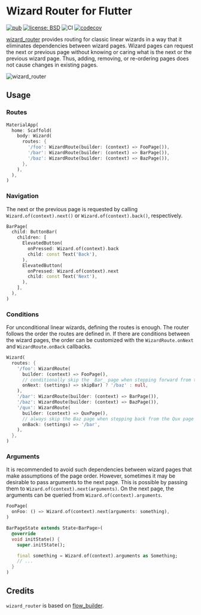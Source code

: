 # Wizard Router for Flutter

[![pub](https://img.shields.io/pub/v/wizard_router.svg)](https://pub.dev/packages/wizard_router)
[![license: BSD](https://img.shields.io/badge/license-BSD-yellow.svg)](https://opensource.org/licenses/BSD-3-Clause)
![CI](https://github.com/ubuntu-flutter-community/wizard_router/workflows/CI/badge.svg)
[![codecov](https://codecov.io/gh/ubuntu-flutter-community/wizard_router/branch/main/graph/badge.svg)](https://codecov.io/gh/ubuntu-flutter-community/wizard_router)

[wizard_router](https://pub.dev/packages/wizard_router) provides routing for
classic linear wizards in a way that it eliminates dependencies between wizard
pages. Wizard pages can request the next or previous page without knowing or
caring what is the next or the previous wizard page. Thus, adding, removing, or
re-ordering pages does not cause changes in existing pages.

![wizard_router](https://github.com/ubuntu-flutter-community/wizard_router/raw/main/images/wizard_router.png)

## Usage

### Routes

```dart
MaterialApp(
  home: Scaffold(
    body: Wizard(
      routes: {
        '/foo': WizardRoute(builder: (context) => FooPage()),
        '/bar': WizardRoute(builder: (context) => BarPage()),
        '/baz': WizardRoute(builder: (context) => BazPage()),
      },
    ),
  ),
)
```

### Navigation

The next or the previous page is requested by calling `Wizard.of(context).next()`
or `Wizard.of(context).back()`, respectively.

```dart
BarPage(
  child: ButtonBar(
    children: [
      ElevatedButton(
        onPressed: Wizard.of(context).back
        child: const Text('Back'),
      ),
      ElevatedButton(
        onPressed: Wizard.of(context).next
        child: const Text('Next'),
      ),
    ],
  ),
)
```

### Conditions

For unconditional linear wizards, defining the routes is enough. The router
follows the order the routes are defined in. If there are conditions between
the wizard pages, the order can be customized with the `WizardRoute.onNext` and
`WizardRoute.onBack` callbacks.

```dart
Wizard(
  routes: {
    '/foo': WizardRoute(
      builder: (context) => FooPage(),
      // conditionally skip the _Bar_ page when stepping forward from the _Foo_ page
      onNext: (settings) => skipBar) ? '/baz' : null,
    ),
    '/bar': WizardRoute(builder: (context) => BarPage()),
    '/baz': WizardRoute(builder: (context) => BazPage()),
    '/qux': WizardRoute(
      builder: (context) => QuxPage(),
      // always skip the Baz page when stepping back from the Qux page
      onBack: (settings) => '/bar',
    ),
  },
)
```

### Arguments

It is recommended to avoid such dependencies between wizard pages that make
assumptions of the page order. However, sometimes it may be desirable to pass
arguments to the next page. This is possible by passing them to
`Wizard.of(context).next(arguments)`. On the next page, the arguments can be
queried from `Wizard.of(context).arguments`.

```dart
FooPage(
  onFoo: () => Wizard.of(context).next(arguments: something),
)

BarPageState extends State<BarPage>(
  @override
  void initState() {
    super.initState();

    final something = Wizard.of(context).arguments as Something;
    // ...
  }
)
```

## Credits

`wizard_router` is based on [flow_builder](https://pub.dev/packages/flow_builder).
